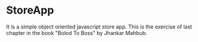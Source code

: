 # StoreApp
It is a simple object oriented javascript store app. This is the exercise of last chapter in the book "Bolod To Boss" by Jhankar Mahbub.  
